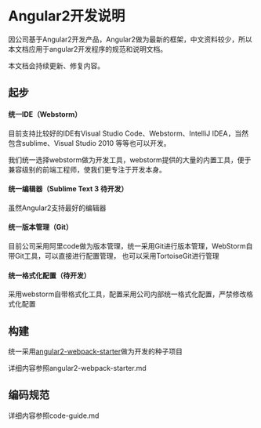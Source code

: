 # Angular2开发说明

因公司基于Angular2开发产品，Angular2做为最新的框架，中文资料较少，所以本文档应用于angular2开发程序的规范和说明文档。

本文档会持续更新、修复内容。

## 起步


#### 统一IDE（Webstorm）

目前支持比较好的IDE有Visual Studio Code、Webstorm、IntelliJ IDEA，当然包含sublime、Visual Studio 2010 等等也可以开发。

我们统一选择webstorm做为开发工具，webstorm提供的大量的内置工具，便于兼容级别的前端工程师，使我们更专注于开发本身。


#### 统一编辑器（Sublime Text 3 待开发）

虽然Angular2支持最好的编辑器

#### 统一版本管理（Git）

目前公司采用阿里code做为版本管理，统一采用Git进行版本管理，WebStorm自带Git工具，可以直接进行配置管理，
也可以采用TortoiseGit进行管理


#### 统一格式化配置（待开发）

采用webstorm自带格式化工具，配置采用公司内部统一格式化配置，严禁修改格式化配置

## 构建

统一采用[angular2-webpack-starter](https://github.com/AngularClass/angular2-webpack-starter.git)做为开发的种子项目

详细内容参照angular2-webpack-starter.md

## 编码规范

详细内容参照code-guide.md







